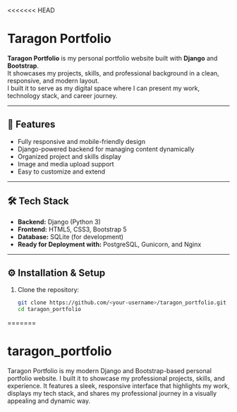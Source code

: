 <<<<<<< HEAD
# Taragon Portfolio

**Taragon Portfolio** is my personal portfolio website built with **Django** and **Bootstrap**.  
It showcases my projects, skills, and professional background in a clean, responsive, and modern layout.  
I built it to serve as my digital space where I can present my work, technology stack, and career journey.

---

## 🚀 Features
- Fully responsive and mobile-friendly design  
- Django-powered backend for managing content dynamically  
- Organized project and skills display  
- Image and media upload support  
- Easy to customize and extend  

---

## 🛠️ Tech Stack
- **Backend:** Django (Python 3)
- **Frontend:** HTML5, CSS3, Bootstrap 5
- **Database:** SQLite (for development)
- **Ready for Deployment with:** PostgreSQL, Gunicorn, and Nginx

---

## ⚙️ Installation & Setup

1. Clone the repository:
   ```bash
   git clone https://github.com/<your-username>/taragon_portfolio.git
   cd taragon_portfolio
=======
# taragon_portfolio
Taragon Portfolio is my modern Django and Bootstrap-based personal portfolio website. I built it to showcase my professional projects, skills, and experience. It features a sleek, responsive interface that highlights my work, displays my tech stack, and shares my professional journey in a visually appealing and dynamic way.

